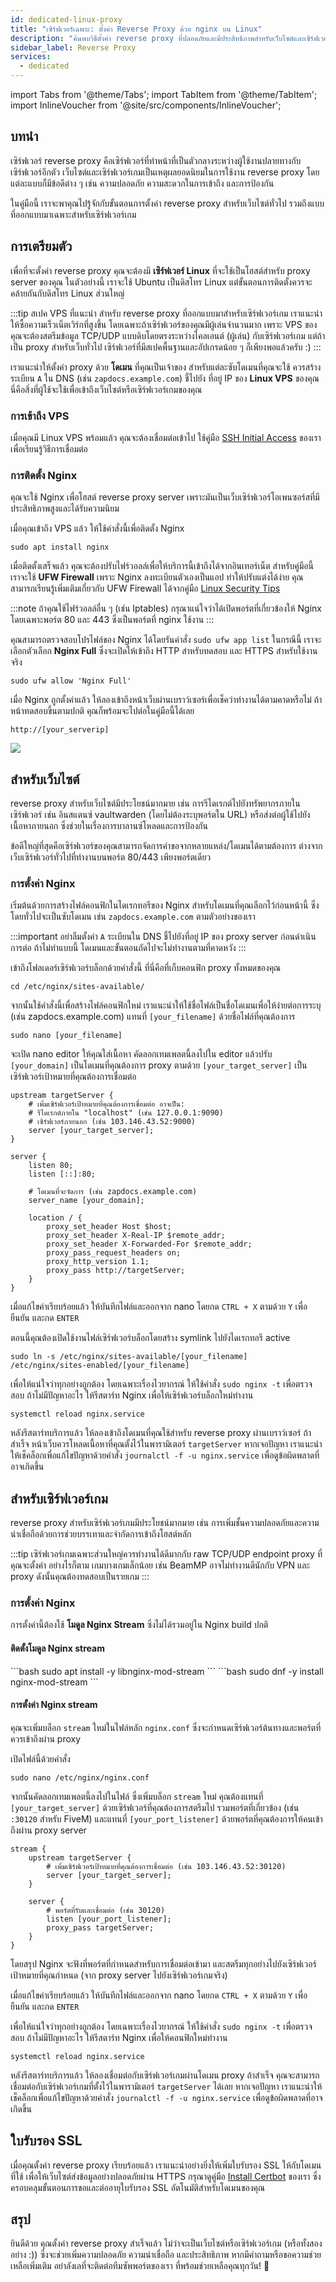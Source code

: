 ```yaml
---
id: dedicated-linux-proxy
title: "เซิร์ฟเวอร์เฉพาะ: ตั้งค่า Reverse Proxy ด้วย nginx บน Linux"
description: "ค้นพบวิธีตั้งค่า reverse proxy ที่ปลอดภัยและมีประสิทธิภาพสำหรับเว็บไซต์และเซิร์ฟเวอร์เกม เพื่อปรับปรุงการเข้าถึงและการป้องกัน → เรียนรู้เพิ่มเติมตอนนี้"
sidebar_label: Reverse Proxy
services:
  - dedicated
---
```


import Tabs from '@theme/Tabs';
import TabItem from '@theme/TabItem';
import InlineVoucher from '@site/src/components/InlineVoucher';

## บทนำ

เซิร์ฟเวอร์ reverse proxy คือเซิร์ฟเวอร์ที่ทำหน้าที่เป็นตัวกลางระหว่างผู้ใช้งานปลายทางกับเซิร์ฟเวอร์อีกตัว เว็บไซต์และเซิร์ฟเวอร์เกมเป็นเหตุผลยอดนิยมในการใช้งาน reverse proxy โดยแต่ละแบบก็มีข้อดีต่าง ๆ เช่น ความปลอดภัย ความสะดวกในการเข้าถึง และการป้องกัน

ในคู่มือนี้ เราจะพาคุณไปรู้จักกับขั้นตอนการตั้งค่า reverse proxy สำหรับเว็บไซต์ทั่วไป รวมถึงแบบที่ออกแบบมาเฉพาะสำหรับเซิร์ฟเวอร์เกม

<InlineVoucher />

## การเตรียมตัว

เพื่อที่จะตั้งค่า reverse proxy คุณจะต้องมี **เซิร์ฟเวอร์ Linux** ที่จะใช้เป็นโฮสต์สำหรับ proxy server ของคุณ ในตัวอย่างนี้ เราจะใช้ Ubuntu เป็นดิสโทร Linux แต่ขั้นตอนการติดตั้งควรจะคล้ายกันกับดิสโทร Linux ส่วนใหญ่

:::tip สเปค VPS ที่แนะนำ
สำหรับ reverse proxy ที่ออกแบบมาสำหรับเซิร์ฟเวอร์เกม เราแนะนำให้ซื้อความเร็วเน็ตเวิร์กที่สูงขึ้น โดยเฉพาะถ้าเซิร์ฟเวอร์ของคุณมีผู้เล่นจำนวนมาก เพราะ VPS ของคุณจะต้องสตรีมข้อมูล TCP/UDP แบบดิบโดยตรงระหว่างไคลเอนต์ (ผู้เล่น) กับเซิร์ฟเวอร์เกม แต่ถ้าเป็น proxy สำหรับเว็บทั่วไป เซิร์ฟเวอร์ที่มีสเปคพื้นฐานและอัปเกรดน้อย ๆ ก็เพียงพอแล้วครับ :)
:::

เราแนะนำให้ตั้งค่า proxy ด้วย **โดเมน** ที่คุณเป็นเจ้าของ สำหรับแต่ละซับโดเมนที่คุณจะใช้ ควรสร้างระเบียน `A` ใน DNS (เช่น `zapdocs.example.com`) ชี้ไปยัง ที่อยู่ IP ของ __Linux VPS__ ของคุณ นี่คือสิ่งที่ผู้ใช้จะใช้เพื่อเข้าถึงเว็บไซต์หรือเซิร์ฟเวอร์เกมของคุณ

### การเข้าถึง VPS

เมื่อคุณมี Linux VPS พร้อมแล้ว คุณจะต้องเชื่อมต่อเข้าไป ใช้คู่มือ [SSH Initial Access](vserver-linux-ssh.md) ของเราเพื่อเรียนรู้วิธีการเชื่อมต่อ

### การติดตั้ง Nginx

คุณจะใช้ Nginx เพื่อโฮสต์ reverse proxy server เพราะมันเป็นเว็บเซิร์ฟเวอร์โอเพนซอร์สที่มีประสิทธิภาพสูงและได้รับความนิยม

เมื่อคุณเข้าถึง VPS แล้ว ให้ใช้คำสั่งนี้เพื่อติดตั้ง Nginx

```
sudo apt install nginx
```

เมื่อติดตั้งเสร็จแล้ว คุณจะต้องปรับไฟร์วอลล์เพื่อให้บริการนี้เข้าถึงได้จากอินเทอร์เน็ต สำหรับคู่มือนี้ เราจะใช้ **UFW Firewall** เพราะ Nginx ลงทะเบียนตัวเองเป็นแอป ทำให้ปรับแต่งได้ง่าย คุณสามารถเรียนรู้เพิ่มเติมเกี่ยวกับ UFW Firewall ได้จากคู่มือ [Linux Security Tips](vserver-linux-security-tips.md)

:::note
ถ้าคุณใช้ไฟร์วอลล์อื่น ๆ (เช่น Iptables) กรุณาแน่ใจว่าได้เปิดพอร์ตที่เกี่ยวข้องให้ Nginx โดยเฉพาะพอร์ต 80 และ 443 ซึ่งเป็นพอร์ตที่ nginx ใช้งาน
:::

คุณสามารถตรวจสอบโปรไฟล์ของ Nginx ได้โดยรันคำสั่ง `sudo ufw app list` ในกรณีนี้ เราจะเลือกตัวเลือก **Nginx Full** ซึ่งจะเปิดให้เข้าถึง HTTP สำหรับทดสอบ และ HTTPS สำหรับใช้งานจริง

```
sudo ufw allow 'Nginx Full'
```

เมื่อ Nginx ถูกตั้งค่าแล้ว ให้ลองเข้าถึงหน้าเว็บผ่านเบราว์เซอร์เพื่อเช็คว่าทำงานได้ตามคาดหรือไม่ ถ้าหน้าทดสอบขึ้นตามปกติ คุณก็พร้อมจะไปต่อในคู่มือนี้ได้เลย

```
http://[your_serverip]
```

![](https://screensaver01.zap-hosting.com/index.php/s/JaBgE4Cn73L5Xe8/preview)

## สำหรับเว็บไซต์

reverse proxy สำหรับเว็บไซต์มีประโยชน์มากมาย เช่น การรีไดเรกต์ไปยังทรัพยากรภายในเซิร์ฟเวอร์ เช่น อินสแตนซ์ vaultwarden (โดยไม่ต้องระบุพอร์ตใน URL) หรือส่งต่อผู้ใช้ไปยังเนื้อหาภายนอก ซึ่งช่วยในเรื่องการบาลานซ์โหลดและการป้องกัน

ข้อดีใหญ่ที่สุดคือเซิร์ฟเวอร์ของคุณสามารถจัดการคำขอจากหลายแหล่ง/โดเมนได้ตามต้องการ ต่างจากเว็บเซิร์ฟเวอร์ทั่วไปที่ทำงานบนพอร์ต 80/443 เพียงพอร์ตเดียว

### การตั้งค่า Nginx

เริ่มต้นด้วยการสร้างไฟล์คอนฟิกในไดเรกทอรีของ Nginx สำหรับโดเมนที่คุณเลือกไว้ก่อนหน้านี้ ซึ่งโดยทั่วไปจะเป็นซับโดเมน เช่น `zapdocs.example.com` ตามตัวอย่างของเรา

:::important
อย่าลืมตั้งค่า `A` ระเบียนใน DNS ชี้ไปยังที่อยู่ IP ของ proxy server ก่อนดำเนินการต่อ ถ้าไม่ทำแบบนี้ โดเมนและขั้นตอนถัดไปจะไม่ทำงานตามที่คาดหวัง
:::

เข้าถึงโฟลเดอร์เซิร์ฟเวอร์บล็อกด้วยคำสั่งนี้ ที่นี่คือที่เก็บคอนฟิก proxy ทั้งหมดของคุณ

```
cd /etc/nginx/sites-available/
```

จากนั้นใช้คำสั่งนี้เพื่อสร้างไฟล์คอนฟิกใหม่ เราแนะนำให้ใช้ชื่อไฟล์เป็นชื่อโดเมนเพื่อให้ง่ายต่อการระบุ (เช่น zapdocs.example.com) แทนที่ `[your_filename]` ด้วยชื่อไฟล์ที่คุณต้องการ

```
sudo nano [your_filename]
```

จะเปิด nano editor ให้คุณใส่เนื้อหา คัดลอกเทมเพลตนี้ลงไปใน editor แล้วปรับ `[your_domain]` เป็นโดเมนที่คุณต้องการ proxy ตามด้วย `[your_target_server]` เป็นเซิร์ฟเวอร์เป้าหมายที่คุณต้องการเชื่อมต่อ

```
upstream targetServer {
    # เพิ่มเซิร์ฟเวอร์เป้าหมายที่คุณต้องการเชื่อมต่อ อาจเป็น:
    # รีไดเรกต์ภายใน "localhost" (เช่น 127.0.0.1:9090)
    # เซิร์ฟเวอร์ภายนอก (เช่น 103.146.43.52:9000)
    server [your_target_server];
}

server {
    listen 80;
    listen [::]:80;

    # โดเมนที่จะจัดการ (เช่น zapdocs.example.com)
    server_name [your_domain];

    location / {
        proxy_set_header Host $host;
        proxy_set_header X-Real-IP $remote_addr;
        proxy_set_header X-Forwarded-For $remote_addr;
        proxy_pass_request_headers on;
        proxy_http_version 1.1;
        proxy_pass http://targetServer;
    }
}
```

เมื่อแก้ไขค่าเรียบร้อยแล้ว ให้บันทึกไฟล์และออกจาก nano โดยกด `CTRL + X` ตามด้วย `Y` เพื่อยืนยัน และกด `ENTER`

ตอนนี้คุณต้องเปิดใช้งานไฟล์เซิร์ฟเวอร์บล็อกโดยสร้าง symlink ไปยังไดเรกทอรี active

```
sudo ln -s /etc/nginx/sites-available/[your_filename] /etc/nginx/sites-enabled/[your_filename]
```

เพื่อให้แน่ใจว่าทุกอย่างถูกต้อง โดยเฉพาะเรื่องไวยากรณ์ ให้ใช้คำสั่ง `sudo nginx -t` เพื่อตรวจสอบ ถ้าไม่มีปัญหาอะไร ให้รีสตาร์ท Nginx เพื่อให้เซิร์ฟเวอร์บล็อกใหม่ทำงาน

```
systemctl reload nginx.service
```

หลังรีสตาร์ทบริการแล้ว ให้ลองเข้าถึงโดเมนที่คุณใช้สำหรับ reverse proxy ผ่านเบราว์เซอร์ ถ้าสำเร็จ หน้าเว็บควรโหลดเนื้อหาที่คุณตั้งไว้ในพารามิเตอร์ `targetServer` หากเจอปัญหา เราแนะนำให้เช็คล็อกเพื่อแก้ไขปัญหาด้วยคำสั่ง `journalctl -f -u nginx.service` เพื่อดูข้อผิดพลาดที่อาจเกิดขึ้น

## สำหรับเซิร์ฟเวอร์เกม

reverse proxy สำหรับเซิร์ฟเวอร์เกมมีประโยชน์มากมาย เช่น การเพิ่มชั้นความปลอดภัยและความน่าเชื่อถือด้วยการช่วยบรรเทาและจำกัดการเข้าถึงโฮสต์หลัก

:::tip
เซิร์ฟเวอร์เกมเฉพาะส่วนใหญ่ควรทำงานได้ดีมากกับ raw TCP/UDP endpoint proxy ที่คุณจะตั้งค่า อย่างไรก็ตาม เกมบางเกมเล็กน้อย เช่น BeamMP อาจไม่ทำงานดีนักกับ VPN และ proxy ดังนั้นคุณต้องทดสอบเป็นรายเกม
:::

### การตั้งค่า Nginx

การตั้งค่านี้ต้องใช้ **โมดูล Nginx Stream** ซึ่งไม่ได้รวมอยู่ใน Nginx build ปกติ

#### ติดตั้งโมดูล Nginx stream

<Tabs>

<TabItem value="ubuntu-debian" label="Ubuntu & Debian" default>
```bash
sudo apt install -y libnginx-mod-stream
```
</TabItem>

<TabItem value="centos-fedora" label="CentOS & Fedora">
```bash
sudo dnf -y install nginx-mod-stream 
```
</TabItem>

</Tabs>

#### การตั้งค่า Nginx stream

คุณจะเพิ่มบล็อก `stream` ใหม่ในไฟล์หลัก `nginx.conf` ซึ่งจะกำหนดเซิร์ฟเวอร์ต้นทางและพอร์ตที่ควรเข้าถึงผ่าน proxy

เปิดไฟล์นี้ด้วยคำสั่ง

```
sudo nano /etc/nginx/nginx.conf
```

จากนั้นคัดลอกเทมเพลตนี้ลงไปในไฟล์ ซึ่งเพิ่มบล็อก `stream` ใหม่ คุณต้องแทนที่ `[your_target_server]` ด้วยเซิร์ฟเวอร์ที่คุณต้องการสตรีมไป รวมพอร์ตที่เกี่ยวข้อง (เช่น `:30120` สำหรับ FiveM) และแทนที่ `[your_port_listener]` ด้วยพอร์ตที่คุณต้องการให้คนเข้าถึงผ่าน proxy server

```
stream {
    upstream targetServer {
        # เพิ่มเซิร์ฟเวอร์เป้าหมายที่คุณต้องการเชื่อมต่อ (เช่น 103.146.43.52:30120)
        server [your_target_server];
    }

    server {
        # พอร์ตที่รับและเชื่อมต่อ (เช่น 30120)
        listen [your_port_listener];
        proxy_pass targetServer;
    }
}
```

โดยสรุป Nginx จะฟังที่พอร์ตที่กำหนดสำหรับการเชื่อมต่อเข้ามา และสตรีมทุกอย่างไปยังเซิร์ฟเวอร์เป้าหมายที่คุณกำหนด (จาก proxy server ไปยังเซิร์ฟเวอร์เกมจริง)

เมื่อแก้ไขค่าเรียบร้อยแล้ว ให้บันทึกไฟล์และออกจาก nano โดยกด `CTRL + X` ตามด้วย `Y` เพื่อยืนยัน และกด `ENTER`

เพื่อให้แน่ใจว่าทุกอย่างถูกต้อง โดยเฉพาะเรื่องไวยากรณ์ ให้ใช้คำสั่ง `sudo nginx -t` เพื่อตรวจสอบ ถ้าไม่มีปัญหาอะไร ให้รีสตาร์ท Nginx เพื่อให้คอนฟิกใหม่ทำงาน

```
systemctl reload nginx.service
```

หลังรีสตาร์ทบริการแล้ว ให้ลองเชื่อมต่อกับเซิร์ฟเวอร์เกมผ่านโดเมน proxy ถ้าสำเร็จ คุณจะสามารถเชื่อมต่อกับเซิร์ฟเวอร์เกมที่ตั้งไว้ในพารามิเตอร์ `targetServer` ได้เลย หากเจอปัญหา เราแนะนำให้เช็คล็อกเพื่อแก้ไขปัญหาด้วยคำสั่ง `journalctl -f -u nginx.service` เพื่อดูข้อผิดพลาดที่อาจเกิดขึ้น

## ใบรับรอง SSL

เมื่อคุณตั้งค่า reverse proxy เรียบร้อยแล้ว เราแนะนำอย่างยิ่งให้เพิ่มใบรับรอง SSL ให้กับโดเมนที่ใช้ เพื่อให้เว็บไซต์ส่งข้อมูลอย่างปลอดภัยผ่าน HTTPS กรุณาดูคู่มือ [Install Certbot](dedicated-linux-certbot.md) ของเรา ซึ่งครอบคลุมขั้นตอนการขอและต่ออายุใบรับรอง SSL อัตโนมัติสำหรับโดเมนของคุณ

## สรุป

ยินดีด้วย คุณตั้งค่า reverse proxy สำเร็จแล้ว ไม่ว่าจะเป็นเว็บไซต์หรือเซิร์ฟเวอร์เกม (หรือทั้งสองอย่าง :)) ซึ่งจะช่วยเพิ่มความปลอดภัย ความน่าเชื่อถือ และประสิทธิภาพ หากมีคำถามหรือขอความช่วยเหลือเพิ่มเติม อย่าลังเลที่จะติดต่อทีมซัพพอร์ตของเรา ที่พร้อมช่วยเหลือคุณทุกวัน! 🙂

<InlineVoucher />